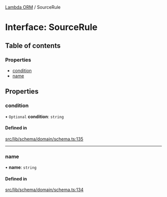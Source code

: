 [Lambda ORM](../README.md) / SourceRule

# Interface: SourceRule

## Table of contents

### Properties

- [condition](SourceRule.md#condition)
- [name](SourceRule.md#name)

## Properties

### condition

• `Optional` **condition**: `string`

#### Defined in

[src/lib/schema/domain/schema.ts:135](https://github.com/lambda-orm/lambdaorm-base/blob/ff21366/src/lib/schema/domain/schema.ts#L135)

___

### name

• **name**: `string`

#### Defined in

[src/lib/schema/domain/schema.ts:134](https://github.com/lambda-orm/lambdaorm-base/blob/ff21366/src/lib/schema/domain/schema.ts#L134)
